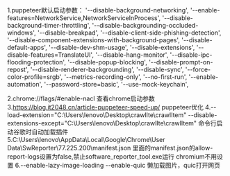1.puppeteer默认启动参数：
	'--disable-background-networking',
      '--enable-features=NetworkService,NetworkServiceInProcess',
      '--disable-background-timer-throttling',
      '--disable-backgrounding-occluded-windows',
      '--disable-breakpad',
      '--disable-client-side-phishing-detection',
      '--disable-component-extensions-with-background-pages',
      '--disable-default-apps',
      '--disable-dev-shm-usage',
      '--disable-extensions',
      '--disable-features=TranslateUI',
      '--disable-hang-monitor',
      '--disable-ipc-flooding-protection',
      '--disable-popup-blocking',
      '--disable-prompt-on-repost',
      '--disable-renderer-backgrounding',
      '--disable-sync',
      '--force-color-profile=srgb',
      '--metrics-recording-only',
      '--no-first-run',
      '--enable-automation',
      '--password-store=basic',
      '--use-mock-keychain',
	  
	  
	  
2.chrome://flags/#enable-nacl 查看chrome启动参数
3.https://blog.it2048.cn/article-puppeteer-speed-up/ puppeteer优化
4.--load-extension="C:\Users\lenovo\Desktop\crawlIte\crawlItem" --disable-extensions-except="C:\Users\lenovo\Desktop\crawlIte\crawlItem" 命令行启动谷歌时自动加载插件
5.C:\Users\lenovo\AppData\Local\Google\Chrome\User Data\SwReporter\77.225.200\manifest.json 里面的manifest.json的allow-report-logs设置为false,禁止software_reporter_tool.exe运行 chromium不用设置
6.--enable-lazy-image-loading --enable-quic 懒加载图片，quic打开网页  
	  

